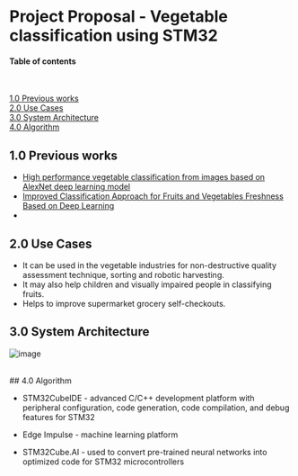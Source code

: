 # Project Proposal - Vegetable classification using STM32 



#### Table of contents

<br>

[1.0 Previous works](#10-introduction)
<br>
[2.0 Use Cases](#20-Use-Cases)
<br>
[3.0 System Architecture ](#System-Architecture)
<br>
[4.0 Algorithm](#Algorithm)




## 1.0 Previous works
 - [High performance vegetable classification from images based on AlexNet deep learning model](https://ijabe.org/index.php/ijabe/article/view/2690/pdf)
 - [Improved Classification Approach for Fruits and Vegetables Freshness Based on Deep Learning](https://www.mdpi.com/1424-8220/22/21/8192/pdf)
 - 

## 2.0 Use Cases
 - It can be used in the vegetable industries for non-destructive quality assessment technique, sorting and robotic harvesting.
 - It may also help children and visually impaired people in classifying fruits.
 - Helps to improve supermarket grocery self-checkouts.
      

## 3.0 System Architecture
![image](https://user-images.githubusercontent.com/118992897/208306540-452c343e-ef65-4bf8-8bc6-0605ac401598.png)


<br>
## 4.0 Algorithm

 - STM32CubeIDE \- advanced C/C++ development platform with peripheral configuration, code generation, code compilation, and debug features for STM32
 
 - Edge Impulse \- machine learning platform
 
 - STM32Cube.AI \- used to convert pre-trained neural networks into optimized code for STM32 microcontrollers




